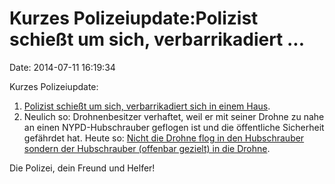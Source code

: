 Kurzes Polizeiupdate:Polizist schießt um sich, verbarrikadiert \...
===================================================================

Date: 2014-07-11 16:19:34

Kurzes Polizeiupdate:

1.  [Polizist schießt um sich, verbarrikadiert sich in einem
    Haus](http://www.augsburger-allgemeine.de/donauwoerth/Grosseinsatz-Polizist-schiesst-um-sich-Lage-bleibt-weiter-unklar-id30561822.html).
2.  Neulich so: Drohnenbesitzer verhaftet, weil er mit seiner Drohne zu
    nahe an einen NYPD-Hubschrauber geflogen ist und die öffentliche
    Sicherheit gefährdet hat. Heute so: [Nicht die Drohne flog in den
    Hubschrauber sondern der Hubschrauber (offenbar gezielt) in die
    Drohne](http://motherboard.vice.com/read/police-recording-confirms-nypd-flew-at-a-drone-never-feared-crash).

Die Polizei, dein Freund und Helfer!
